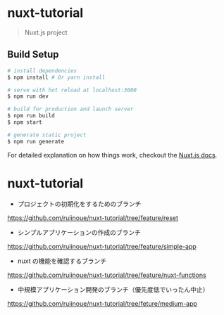 # nuxt-tutorial

> Nuxt.js project

## Build Setup

```bash
# install dependencies
$ npm install # Or yarn install

# serve with hot reload at localhost:3000
$ npm run dev

# build for production and launch server
$ npm run build
$ npm start

# generate static project
$ npm run generate
```

For detailed explanation on how things work, checkout the [Nuxt.js docs](https://github.com/nuxt/nuxt.js).

# nuxt-tutorial

- プロジェクトの初期化をするためのブランチ

https://github.com/ruiinoue/nuxt-tutorial/tree/feature/reset

- シンプルアプリケーションの作成のブランチ

https://github.com/ruiinoue/nuxt-tutorial/tree/feature/simple-app

- nuxt の機能を確認するブランチ

https://github.com/ruiinoue/nuxt-tutorial/tree/feature/nuxt-functions

- 中規模アプリケーション開発のブランチ（優先度低でいったん中止）

https://github.com/ruiinoue/nuxt-tutorial/tree/feture/medium-app
